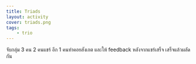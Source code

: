 ```yaml
---
title: Triads
layout: activity
cover: triads.png
tags:
    - trio
---
```


จับกลุ่ม 3 คน 2 คนแชร์ อีก 1 คนทำคอยสังเกต และให้ feedback หลังจากแชร์เสร็จ เสร็จแล้วผลัดกัน